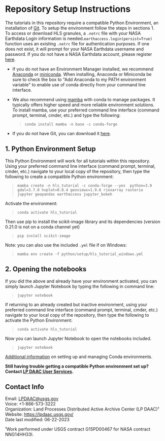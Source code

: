 # Repository Setup Instructions

The tutorials in this repository require a compatible Python Environment, an installation of [Git](https://git-scm.com/downloads). To setup the environment follow the steps in sections 1. To access or download HLS granules, a `.netrc` file with your NASA Earthdata Login information is needed.`earthaccess.login(persist=True)` function uses an existing `.netrc` file for authentication purposes. If one does not exist, it will prompt for your NASA Earthdata username and password. If you do not have a NASA Earthdata account, please register [here](https://urs.earthdata.nasa.gov/users/new).

+ If you do not have an Environment Manager installed, we recommend  [Anaconda](https://www.anaconda.com/products/distribution) or [miniconda](https://docs.conda.io/en/latest/miniconda.html). When installing, Anaconda or Miniconda be sure to check the box to "Add Anaconda to my PATH environment variable" to enable use of conda directly from your command line interface.
+ We also recommend using [mamba](https://mamba.readthedocs.io/en/latest/) with conda to manage packages. It typically offers higher speed and more reliable environment solutions. To install mamba, use your preferred command line interface (command prompt, terminal, cmder, etc.) and type the following:

    > `conda install mamba -n base -c conda-forge`  

+ If you do not have Git, you can download it [here](https://git-scm.com/downloads).  

## 1. Python Environment Setup  

This Python Environment will work for all tutorials within this repository. Using your preferred command line interface (command prompt, terminal, cmder, etc.) navigate to your local copy of the repository, then type the following to create a compatible Python environment:

> `mamba create -n hls_tutorial -c conda-forge --yes  python=3.9 gdal=3.7.0 hvplot=0.8.4 geoviews=1.9.6 rioxarray rasterio jupyter geopandas earthaccess jupyter_bokeh`

Activate the environment:

> `conda activate hls_tutorial`

Then use pip to install the scikit-image library and its dependencies (version 0.21.0 is not on a conda channel yet)

> `pip install scikit-image`

Note: you can also use the included `.yml` file if on Windows:  

> `mamba env create -f python/setup/hls_tutorial_windows.yml`  

## 2. Opening the notebooks

If you did the above and already have your environment activated, you can simply launch Jupyter Notebook by typing the following in command line:

> `jupyter notebook`

If returning to an already created but inactive environment, using your preferred command line interface (command prompt, terminal, cmder, etc.) navigate to your local copy of the repository, then type the following to activate the Python Environment:

> `conda activate hls_tutorial`  

Now you can launch Jupyter Notebook to open the notebooks included.

> `jupyter notebook`  

[Additional information](https://conda.io/docs/user-guide/tasks/manage-environments.html) on setting up and managing Conda environments.  

**Still having trouble getting a compatible Python environment set up? Contact [LP DAAC User Services](https://lpdaac.usgs.gov/lpdaac-contact-us/).**  

## Contact Info  

Email: <LPDAAC@usgs.gov>  
Voice: +1-866-573-3222  
Organization: Land Processes Distributed Active Archive Center (LP DAAC)¹  
Website: <https://lpdaac.usgs.gov/>  
Date last modified: 06-22-2023  

¹Work performed under USGS contract G15PD00467 for NASA contract NNG14HH33I.  
